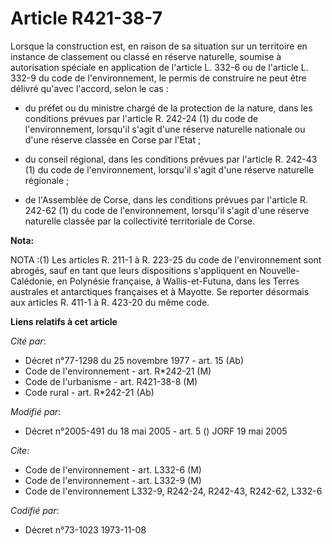 # Article R421-38-7

Lorsque la construction est, en raison de sa situation sur un territoire en instance de classement ou classé en réserve
naturelle, soumise à autorisation spéciale en application de l'article L. 332-6 ou de l'article L. 332-9 du code de
l'environnement, le permis de construire ne peut être délivré qu'avec l'accord, selon le cas :

- du préfet ou du ministre chargé de la protection de la nature, dans les conditions prévues par l'article R. 242-24 (1) du
code de l'environnement, lorsqu'il s'agit d'une réserve naturelle nationale ou d'une réserve classée en Corse par l'Etat ;

- du conseil régional, dans les conditions prévues par l'article R. 242-43 (1) du code de l'environnement, lorsqu'il s'agit
d'une réserve naturelle régionale ;

- de l'Assemblée de Corse, dans les conditions prévues par l'article R. 242-62 (1) du code de l'environnement, lorsqu'il
s'agit d'une réserve naturelle classée par la collectivité territoriale de Corse.

**Nota:**

NOTA :(1) Les articles R. 211-1 à R. 223-25 du code de l'environnement sont abrogés, sauf en tant que leurs dispositions
s'appliquent en Nouvelle-Calédonie, en Polynésie française, à Wallis-et-Futuna, dans les Terres australes et antarctiques
françaises et à Mayotte. Se reporter désormais aux articles R. 411-1 à R. 423-20 du même code.

**Liens relatifs à cet article**

_Cité par_:

  - Décret n°77-1298 du 25 novembre 1977 - art. 15 (Ab)
  - Code de l'environnement - art. R*242-21 (M)
  - Code de l'urbanisme - art. R421-38-8 (M)
  - Code rural - art. R*242-21 (Ab)

_Modifié par_:

  - Décret n°2005-491 du 18 mai 2005 - art. 5 () JORF 19 mai 2005

_Cite_:

  - Code de l'environnement - art. L332-6 (M)
  - Code de l'environnement - art. L332-9 (M)
  - Code de l'environnement L332-9, R242-24, R242-43, R242-62, L332-6

_Codifié par_:

  - Décret n°73-1023 1973-11-08
